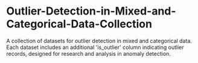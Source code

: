 # Outlier-Detection-in-Mixed-and-Categorical-Data-Collection
A collection of datasets for outlier detection in mixed and categorical data. Each dataset includes an additional 'is_outlier' column indicating outlier records, designed for research and analysis in anomaly detection.
